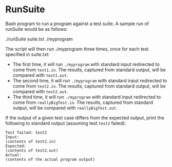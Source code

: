 # RunSuite
Bash program to run a program against a test suite.
A sample run of runSuite would be as follows:

./runSuite suite.txt ./myprogram

The script will then run ./myprogram three times, once for each test specified in suite.txt:

* The first time, it will run `./myprogram` with standard input redirected to come from `test1.in`. The results, captured from standard output, will be compared with `test1.out`.
* The second time, it will run `./myprogram` with standard input redirected to come from `test2.in`. The results, captured from standard output, will be compared with `test2.out`.
* The third time, it will run `./myprogram` with standard input redirected to come from `reallyBigTest.in`. The results, captured from standard output, will be compared with `reallyBigTest.out`.  

If the output of a given test case differs from the expected output, print the following to standard output (assuming test `test2` failed):

```
Test failed: test2
Input:
(contents of test2.in)
Expected:
(contents of test2.out)
Actual:
(contents of the actual program output)
```
